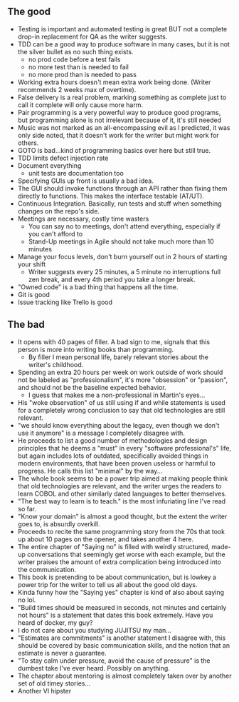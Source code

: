 ## The good
- Testing is important and automated testing is great BUT not a complete drop-in replacement for QA as the writer suggests.
- TDD can be a good way to produce software in many cases, but it is not the silver bullet as no such thing exists.
  - no prod code before a test fails
  - no more test than is needed to fail
  - no more prod than is needed to pass
- Working extra hours doesn't mean extra work being done. (Writer recommends 2 weeks max of overtime).
- False delivery is a real problem, marking something as complete just to call it complete will only cause more harm.
- Pair programming is a very powerful way to produce good programs, but programming alone is not irrelevant because of it, it's still needed
- Music was not marked as an all-encompassing evil as I predicted, it was only side noted, that it doesn't work for the writer but might work for others.
- GOTO is bad...kind of programming basics over here but still true.
- TDD limits defect injection rate
- Document everything
  - unit tests are documentation too
- Specifying GUIs up front is usually a bad idea.
- The GUI should invoke functions through an API rather than fixing them directly to functions. This makes the interface testable (AT/UT).
- Continuous Integration. Basically, run tests and stuff when something changes on the repo's side.
- Meetings are necessary, costly time wasters
  - You can say no to meetings, don't attend everything, especially if you can't afford to
  - Stand-Up meetings in Agile should not take much more than 10 minutes
- Manage your focus levels, don't burn yourself out in 2 hours of starting your shift
  - Writer suggests every 25 minutes, a 5 minute no interruptions full zen break, and every 4th period you take a longer break.
- "Owned code" is a bad thing that happens all the time.
- Git is good
- Issue tracking like Trello is good

## The bad

- It opens with 40 pages of filler. A bad sign to me, signals that this person is more into writing books than programming.
  - By filler I mean personal life, barely relevant stories about the writer's childhood.
- Spending an extra 20 hours per week on work outside of work should not be labeled as "professionalism", it's more "obsession" or "passion", and should not be the baseline expected behavior.
  - I guess that makes me a non-professional in Martin's eyes...
- His "woke observation" of us still using if and while statements is used for a completely wrong conclusion to say that old technologies are still relevant.
- "we should know everything about the legacy, even though we don't use it anymore" is a message I completely disagree with.
- He proceeds to list a good number of methodologies and design principles that he deems a "must" in every "software professional's" life, but again includes lots of outdated, specifically avoided things in modern environments, that have been proven useless or harmful to progress. He calls this list "minimal" by the way...
- The whole book seems to be a power trip aimed at making people think that old technologies are relevant, and the writer urges the readers to learn COBOL and other similarly dated languages to better themselves.
- "The best way to learn is to teach." is the most infuriating line I've read so far.
- "Know your domain" is almost a good thought, but the extent the writer goes to, is absurdly overkill.
- Proceeds to recite the same programming story from the 70s that took up about 10 pages on the opener, and takes another 4 here.
- The entire chapter of "Saying no" is filled with weirdly structured, made-up conversations that seemingly get worse with each example, but the writer praises the amount of extra complication being introduced into the communication.
- This book is pretending to be about communication, but is lowkey a power trip for the writer to tell us all about the good old days.
- Kinda funny how the "Saying yes" chapter is kind of also about saying no lol.
- "Build times should be measured in seconds, not minutes and certainly not hours" is a statement that dates this book extremely. Have you heard of docker, my guy?
- I do not care about you studying JUJITSU my man...
- "Estimates are commitments" is another statement I disagree with, this should be covered by basic communication skills, and the notion that an estimate is never a guarantee.
- "To stay calm under pressure, avoid the cause of pressure" is the dumbest take I've ever heard. Possibly on anything.
- The chapter about mentoring is almost completely taken over by another set of old timey stories...
- Another VI hipster